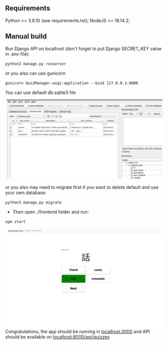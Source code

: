 ## Requirements
Python >= 3.8.10 (see requirements.txt);
NodeJS >= 18.14.2;

## Manual build
Run Django API on localhost (don't forget to put Django SECRET_KEY value in .env file):
```
python3 manage.py runserver
```
or you also can use gunicorn
```
gunicorn QuizManager.wsgi:application --bind 127.0.0.1:8000
```
You can use default db.sqlite3 file

![image](../screenshots/db_view.png)

or you also may need to migrate first if you want to delete default and use your own database:
```
python3 manage.py migrate
```
- Then open ./frontend folder and run:
```
npm start
```
![image](../screenshots/jlpt-5.png)
Congratulations, the app should be running in [localhost:3000](http://localhost:3000)
and API should be available on [localhost:8000/api/quizzes](http://localhost:8000/api/quizzes)
